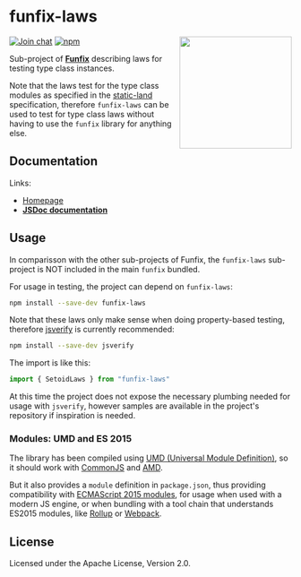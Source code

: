 # funfix-laws

<a href="https://funfix.org">
  <img src="https://funfix.org/public/logo/funfix-512.png" width="200" align="right" style="float:right; display: block; width:200px;" />
</a>

[![Join chat](https://badges.gitter.im/funfix/funfix.svg)](https://gitter.im/funfix/funfix?utm_source=badge&utm_medium=badge&utm_campaign=pr-badge&utm_content=badge)
[![npm](https://img.shields.io/npm/v/funfix-laws.svg)](https://www.npmjs.com/package/funfix-laws)

Sub-project of **[Funfix](https://funfix.org)** describing laws for testing
type class instances.

Note that the laws test for the type class modules as specified in
the [static-land](https://github.com/rpominov/static-land) specification,
therefore `funfix-laws` can be used to test for type class laws without
having to use the `funfix` library for anything else. 

## Documentation

Links:

- [Homepage](https://funfix.org)
- **[JSDoc documentation](https://funfix.org/api/laws/)**

## Usage

In comparisson with the other sub-projects of Funfix, the 
`funfix-laws` sub-project is NOT included in the main `funfix`
bundled. 

For usage in testing, the project can depend on `funfix-laws`:

```bash
npm install --save-dev funfix-laws
```

Note that these laws only make sense when doing property-based
testing, therefore [jsverify](https://github.com/jsverify/jsverify)
is currently recommended:

```bash
npm install --save-dev jsverify
```

The import is like this:

```typescript
import { SetoidLaws } from "funfix-laws"
```

At this time the project does not expose the necessary plumbing needed
for usage with `jsverify`, however samples are available in the project's
repository if inspiration is needed.

### Modules: UMD and ES 2015

The library has been compiled using
[UMD (Universal Module Definition)](https://github.com/umdjs/umd),
so it should work with [CommonJS](http://requirejs.org/docs/commonjs.html)
and [AMD](http://requirejs.org/docs/whyamd.html).

But it also provides a `module` definition in `package.json`, thus
providing compatibility with
[ECMAScript 2015 modules](https://developer.mozilla.org/en-US/docs/Web/JavaScript/Reference/Statements/import), for usage when used with a modern JS engine,
or when bundling with a tool chain that understands ES2015 modules,
like [Rollup](https://rollupjs.org/) or [Webpack](https://webpack.js.org/).

## License

Licensed under the Apache License, Version 2.0.
